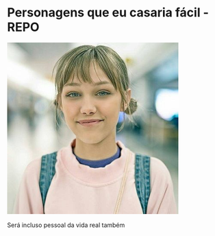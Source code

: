 # Personagens que eu casaria fácil - REPO

![Grace VanderWaal](./grace.jpg)

Será incluso pessoal da vida real também